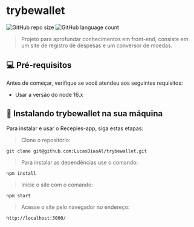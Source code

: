 # trybewallet

![GitHub repo size](https://img.shields.io/github/repo-size/LucasDiasAl/trybewallet?style=for-the-badge)
![GitHub language count](https://img.shields.io/github/languages/count/LucasDiasAl/trybewallet?style=for-the-badge)

> Projeto para aprofundar conhecimentos em front-end, consiste em um site de registro
> de despesas e um conversor de moedas.

## 💻 Pré-requisitos

Antes de começar, verifique se você atendeu aos seguintes requisitos:

* Usar a versão do node 16.x

## 🚀 Instalando trybewallet na sua máquina

Para instalar e usar o Recepies-app, siga estas etapas:
> Clone o repositório:
```
git clone git@github.com:LucasDiasAl/trybewallet.git
```
> Para instalar as dependências use o comando:
```
npm install
```
>Inicie o site com o comando:
```
npm start
```
>Acesse o site pelo navegador no endereço:
```
http://localhost:3000/
```
